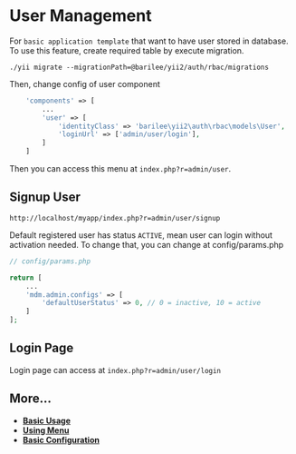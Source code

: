 User Management
===============

For `basic application template` that want to have user stored in database.
To use this feature, create required table by execute migration.
```
./yii migrate --migrationPath=@barilee/yii2/auth/rbac/migrations
```
Then, change config of user component
```php
    'components' => [
        ...
        'user' => [
            'identityClass' => 'barilee\yii2\auth\rbac\models\User',
            'loginUrl' => ['admin/user/login'],
        ]
    ]
```
Then you can access this menu at `index.php?r=admin/user`.

Signup User
-----------
```
http://localhost/myapp/index.php?r=admin/user/signup
```
Default registered user has status `ACTIVE`, mean user can login without activation needed.
To change that, you can change at config/params.php
```php
// config/params.php

return [
    ...
    'mdm.admin.configs' => [
        'defaultUserStatus' => 0, // 0 = inactive, 10 = active
    ]
];
```

Login Page
----------
Login page can access at `index.php?r=admin/user/login`

More...
---------------

- [**Basic Usage**](basic-usage.md)
- [**Using Menu**](using-menu.md)
- [**Basic Configuration**](configuration.md)
